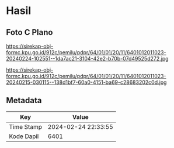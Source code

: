 # Hasil

## Foto C Plano

https://sirekap-obj-formc.kpu.go.id/912c/pemilu/pdpr/64/01/01/20/11/6401012011023-20240224-102551--1da7ac21-3104-42e2-b70b-07d49525d272.jpg

https://sirekap-obj-formc.kpu.go.id/912c/pemilu/pdpr/64/01/01/20/11/6401012011023-20240215-030115--138d1bf7-60a0-4151-ba69-c28683202c0d.jpg


## Metadata

| Key        | Value               |
| ---------- | ------------------- |
| Time Stamp | 2024-02-24 22:33:55 |
| Kode Dapil | 6401                |



